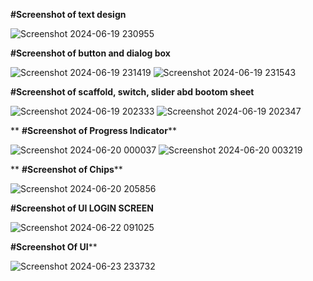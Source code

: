 
**#Screenshot of text design**                                                                                



![Screenshot 2024-06-19 230955](https://github.com/TinaRani2003/My_Application/assets/160511456/8e28db5e-1dd7-42b4-8fae-a2acfc40b326)



**#Screenshot of button and dialog box**


![Screenshot 2024-06-19 231419](https://github.com/TinaRani2003/My_Application/assets/160511456/350a987e-0abb-449e-82df-0d0cc8509606)                                         ![Screenshot 2024-06-19 231543](https://github.com/TinaRani2003/My_Application/assets/160511456/5dffef55-056f-407b-9054-eb4f7887c1b9)





**#Screenshot of scaffold, switch, slider abd bootom sheet**


![Screenshot 2024-06-19 202333](https://github.com/TinaRani2003/My_Application/assets/160511456/7591101e-2b7c-4a78-a10b-2dd3b84e882c)                                           ![Screenshot 2024-06-19 202347](https://github.com/TinaRani2003/My_Application/assets/160511456/19f3b2cc-af15-4040-9c69-6a88e7576188)

**
**#Screenshot of Progress Indicator****

![Screenshot 2024-06-20 000037](https://github.com/TinaRani2003/My_Application/assets/160511456/50773c4c-befb-4e9f-a7a0-3600c14a0d04)                                               ![Screenshot 2024-06-20 003219](https://github.com/TinaRani2003/My_Application/assets/160511456/a0866b29-18c3-42f1-afe6-fead23884328)

**
**#Screenshot of Chips****



![Screenshot 2024-06-20 205856](https://github.com/TinaRani2003/My_Application/assets/160511456/ff3eaaf2-31fe-4f4e-84f0-2fb548b41c32)




**#Screenshot of UI LOGIN SCREEN**



![Screenshot 2024-06-22 091025](https://github.com/TinaRani2003/My_Application/assets/160511456/35ac1a34-9246-4ad5-971b-efd5c80111fa)



**#Screenshot Of UI****




![Screenshot 2024-06-23 233732](https://github.com/TinaRani2003/My_Application/assets/160511456/f7180304-8466-4430-affd-f3443c98b12e)
